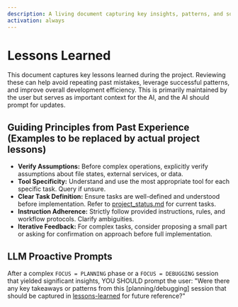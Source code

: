 ```yaml
---
description: A living document capturing key insights, patterns, and solutions from
activation: always
---
```

# Lessons Learned

This document captures key lessons learned during the project. Reviewing these can help avoid repeating past mistakes, leverage successful patterns, and improve overall development efficiency. This is primarily maintained by the user but serves as important context for the AI, and the AI should prompt for updates.

## Guiding Principles from Past Experience (Examples to be replaced by actual project lessons)

- **Verify Assumptions:** Before complex operations, explicitly verify assumptions about file states, external services, or data.
- **Tool Specificity:** Understand and use the most appropriate tool for each specific task. Query if unsure.
- **Clear Task Definition:** Ensure tasks are well-defined and understood before implementation. Refer to [project_status.md](memory-bank/status/project_status.md) for current tasks.
- **Instruction Adherence:** Strictly follow provided instructions, rules, and workflow protocols. Clarify ambiguities.
- **Iterative Feedback:** For complex tasks, consider proposing a small part or asking for confirmation on approach before full implementation.

## LLM Proactive Prompts

After a complex `FOCUS = PLANNING` phase or a `FOCUS = DEBUGGING` session that yielded significant insights, YOU SHOULD prompt the user: "Were there any key takeaways or patterns from this [planning/debugging] session that should be captured in [lessons-learned](memory-bank/project/lessons_learned.md) for future reference?"
